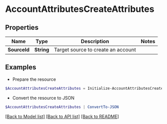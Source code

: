 # AccountAttributesCreateAttributes
## Properties

Name | Type | Description | Notes
------------ | ------------- | ------------- | -------------
**SourceId** | **String** | Target source to create an account | 

## Examples

- Prepare the resource
```powershell
$AccountAttributesCreateAttributes = Initialize-AccountAttributesCreateAttributes  -SourceId 34bfcbe116c9407464af37acbaf7a4dc
```

- Convert the resource to JSON
```powershell
$AccountAttributesCreateAttributes | ConvertTo-JSON
```

[[Back to Model list]](../README.md#documentation-for-models) [[Back to API list]](../README.md#documentation-for-api-endpoints) [[Back to README]](../README.md)

